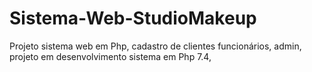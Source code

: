# Sistema-Web-StudioMakeup
Projeto sistema web em Php, cadastro de clientes funcionários, admin, projeto em desenvolvimento 
sistema em Php 7.4, 
